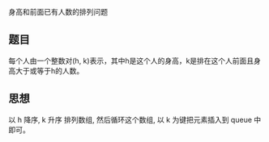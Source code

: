 身高和前面已有人数的排列问题

## 题目
每个人由一个整数对(h, k)表示，其中h是这个人的身高，k是排在这个人前面且身高大于或等于h的人数。

## 思想
以 h 降序, k 升序 排列数组, 然后循环这个数组, 以 k 为键把元素插入到 queue 中即可。

